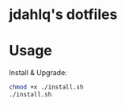 jdahlq's dotfiles
=================

# Usage

Install & Upgrade:

```sh
chmod +x ./install.sh
./install.sh
```
